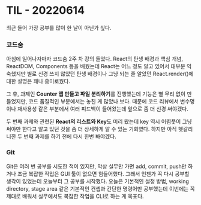 # TIL - 20220614

최근 들어 가장 공부를 많이 한 날이 아닌가 싶다.

### 코드숨

아침에 일어나자마자 코드숨 2주 차 강의 들었다. React의 탄생 배경과 핵심 개념, ReactDOM, Components 등을 배웠는데 React는 어느 정도 알고 있어서 대부분 익숙했지만 별로 신경 쓰지 않았던 탄생 배경이나 그냥 되는 줄 알았던 React.render()에 대한 설명은 꽤나 흥미로웠다.

그 후, 과제인 **Counter 앱 만들고 파일 분리하기**를 진행했는데 기능은 별 무리 없이 만들었지만, 코드 품질적인 부분에서는 놓친 게 많았나 보다. 때문에 코드 리뷰에서 변수명이나 재사용성 같은 부분에서 여러 피드백이 들어왔는데 앞으로 좀 더 신경 써야겠다.

두 번째 과제와 관련된 **React의 리스트와 Key**도 미리 봤는데 key 역시 어렴풋이 그냥 써야만 한다고 알고 있던 것을 좀 더 상세하게 알 수 있는 기회였다. 하지만 아직 헷갈리니깐 두 번째 과제를 하기 전에 다시 한번 봐야겠다.

### Git

Git은 여러 번 공부를 시도한 적이 있지만, 막상 실무만 가면 add, commit, push만 하거나 조금 복잡한 작업은 GUI 툴이 없으면 힘들어했다. 그래서 언젠가 꼭 다시 공부할 생각이 있었는데 오늘부터 그 공부를 시작했다. 오늘은 기본적인 설정 방법, working directory, stage area 같은 기본적인 컨셉과 간단한 명령어만 공부했는데 이번에는 꼭 제대로 배워서 실무에서도 복잡한 작업을 CLI로 하는 게 목표다.
